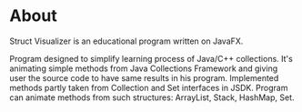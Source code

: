 # About

Struct Visualizer is an educational program written on JavaFX. 

Program designed to simplify learning process of Java/C++ collections. It's animating simple methods from Java Collections Framework and giving user the source code to have same results in his program. Implemented methods partly taken from Collection and Set interfaces in JSDK. Program can animate methods from such structures: ArrayList, Stack, HashMap, Set.

